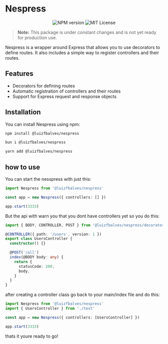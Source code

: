 # Nespress

<p align="center">
  <img src="https://img.shields.io/npm/v/@luizfbalves/nespress.svg" alt="NPM version" />
  <img src="https://img.shields.io/badge/License-MIT-green.svg" alt="MIT License" />
</p>

> **Note:** This package is under constant changes and is not yet ready for production use.

Nespress is a wrapper around Express that allows you to use decorators to define routes. It also includes a simple way to register controllers and their routes.

## Features

- Decorators for defining routes
- Automatic registration of controllers and their routes
- Support for Express request and response objects

## Installation

You can install Nespress using npm:

```bash
npm install @luizfbalves/nespress
```

```bash
bun i @luizfbalves/nespress
```

```bash
yarn add @luizfbalves/nespress
```

## how to use

You can start the nesspress with just this:

```typescript
import Nespress from '@luizfbalves/nespress'

const app = new Nespress({ controllers: [] })

app.start(3333)
```

But the api with warn you that you dont have controllers yet so you do this:

```typescript
import { BODY, CONTROLLER, POST } from '@luizfbalves/nespress/decorators'

@CONTROLLER({ path: '/users', version: 1 })
export class UsersController {
  constructor() {}

  @POST('/all')
  index(@BODY body: any) {
    return {
      statusCode: 200,
      body,
    }
  }
}
```

after creating a controller class go back to your main/index file and do this:

```typescript
import Nespress from '@luizfbalves/nespress'
import { UsersController } from './test'

const app = new Nespress({ controllers: [UsersController] })

app.start(3333)
```

thats it youre ready to go!
